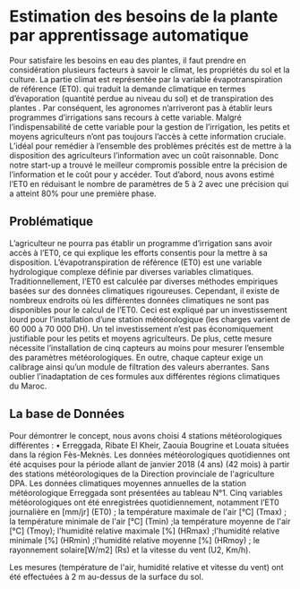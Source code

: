# Estimation des besoins de la plante par apprentissage automatique
Pour satisfaire les besoins en eau des plantes, il faut prendre en considération plusieurs facteurs à savoir le climat, les propriétés du sol et la culture. 
La partie climat est représentée par la variable évapotranspiration de référence (ET0). qui traduit la demande climatique en termes d’évaporation (quantité perdue au niveau du sol) et de transpiration des plantes . Par conséquent, les agronomes n’arriveront pas à établir leurs programmes d’irrigations sans recours à cette variable.
Malgré l’indispensabilité de cette variable pour la gestion de l’irrigation, les petits et moyens agriculteurs n’ont pas toujours l’accès à cette information cruciale. 
L’idéal pour remédier à l’ensemble des problèmes précités est de mettre à la disposition des agriculteurs l’information avec un coût raisonnable. Donc notre start-up a trouvé le meilleur compromis possible entre la précision de l’information et le coût pour y accéder. Tout d’abord, nous avons estimé l’ET0 en réduisant le nombre de paramètres de 5 à 2 avec une précision qui a atteint 80% pour une première phase. 

## Problématique
L’agriculteur ne pourra pas établir un programme d’irrigation sans avoir accès à l’ET0, ce qui explique les efforts consentis pour la mettre à sa disposition. 
L’évapotranspiration de référence (ET0) est une variable hydrologique complexe définie par diverses variables climatiques. Traditionnellement, l’ET0 est calculée par diverses méthodes empiriques basées sur des données climatiques rigoureuses. Cependant, il existe de nombreux endroits où les différentes données climatiques ne sont pas disponibles pour le calcul de l’ET0. Ceci est expliqué par un investissement lourd pour l’installation d’une station météorologique (les charges varient de 60 000 à 70 000 DH). Un tel investissement n’est pas économiquement justifiable pour les petits et moyens agriculteurs.
De plus, cette mesure nécessite l’installation de cinq capteurs au moins pour mesurer l’ensemble des paramètres météorologiques. En outre, chaque capteur exige un calibrage ainsi qu’un module de filtration des valeurs aberrantes. Sans oublier l’inadaptation de ces formules aux différentes régions climatiques du Maroc.

##  La base de Données

Pour démontrer le concept, nous avons choisi 4 stations météorologiques différentes :
    • Erreggada, Ribate El Kheir, Zaouia Bougrine et Louata situées dans la région Fès-Meknès.
Les données météorologiques quotidiennes ont été acquises pour la période allant de  janvier 2018 (4 ans) (42 mois) à partir des stations météorologiques de la Direction provinciale de l'agriculture DPA.
Les données climatiques moyennes annuelles de la station météorologique Erreggada sont présentées au tableau N°1. Cinq variables météorologiques ont été enregistrées quotidiennement, notamment l’ET0 journalière en [mm/jr] (ET0) ; la température maximale de l'air [°C] (Tmax) ; la température minimale de l'air [°C] (Tmin) ;la température moyenne de l'air [°C] (Tmoy);  l'humidité relative maximale [%] (HRmax) ;l'humidité relative minimale [%] (HRmin) ;l'humidité relative moyenne [%] (HRmoy) ; le rayonnement solaire[W/m2] (Rs) et la vitesse du vent (U2, Km/h).

Les mesures (température de l'air, humidité relative et vitesse du vent) ont été effectuées à 2 m au-dessus de la surface du sol. 
